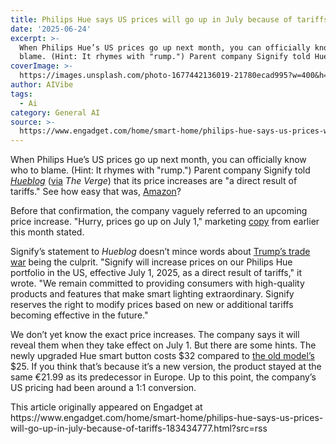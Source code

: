 ```yaml
---
title: Philips Hue says US prices will go up in July because of tariffs
date: '2025-06-24'
excerpt: >-
  When Philips Hue’s US prices go up next month, you can officially know who to
  blame. (Hint: It rhymes with "rump.") Parent company Signify told Hueblo...
coverImage: >-
  https://images.unsplash.com/photo-1677442136019-21780ecad995?w=400&h=200&fit=crop&auto=format
author: AIVibe
tags:
  - Ai
category: General AI
source: >-
  https://www.engadget.com/home/smart-home/philips-hue-says-us-prices-will-go-up-in-july-because-of-tariffs-183434777.html?src=rss
---
```

<p>When Philips Hue’s US prices go up next month, you can officially know who to blame. (Hint: It rhymes with "rump.") Parent company Signify told <a data-i13n="elm:context_link;elmt:doNotAffiliate;cpos:1;pos:1" class="no-affiliate-link" href="https://hueblog.com/2025/06/24/philips-hue-to-raise-prices-in-the-us-from-july-1/"><em>Hueblog</em></a> (<a data-i13n="elm:context_link;elmt:doNotAffiliate;cpos:2;pos:1" class="no-affiliate-link" href="https://www.theverge.com/news/692130/philips-hue-us-tariffs-smart-lighting-price-increase">via</a> <em>The Verge</em>) that its price increases are "a direct result of tariffs." See how easy that was, <a data-i13n="cpos:3;pos:1" href="https://www.engadget.com/big-tech/amazon-denies-report-that-it-plans-to-show-tariff-impacts-on-its-prices-144320278.html">Amazon</a>?</p>
<p>Before that confirmation, the company vaguely referred to an upcoming price increase. "Hurry, prices go up on July 1," marketing <a data-i13n="elm:context_link;elmt:doNotAffiliate;cpos:4;pos:1" class="no-affiliate-link" href="https://m.news.philips-hue.com/rest/head/mirrorPage/@Md9FTvAtVg4CA6vCkffTyQDWFUrxsgjB-na8EyccRdCKEs81mM2K6SKa7212pWO-y3LucuTpA1YTCrwZLodS_ibQDvwvOtgBo_3gwlFcxLbIHgpn.html">copy</a> from earlier this month stated.</p>
<span id="end-legacy-contents"></span><p>Signify’s statement to <em>Hueblog</em> doesn’t mince words about <a data-i13n="cpos:5;pos:1" href="https://www.engadget.com/general/us-and-china-agree-to-slash-tariffs-for-90-days-120050454.html">Trump’s trade war</a> being the culprit. "Signify will increase prices on our Philips Hue portfolio in the US, effective July 1, 2025, as a direct result of tariffs," it wrote. "We remain committed to providing consumers with high-quality products and features that make smart lighting extraordinary. Signify reserves the right to modify prices based on new or additional tariffs becoming effective in the future."</p>
<p>We don’t yet know the exact price increases. The company says it will reveal them when they take effect on July 1. But there are some hints. The newly upgraded Hue smart button costs $32 compared to <a data-i13n="cpos:6;pos:1" href="https://www.engadget.com/2019-09-05-phillips-unveils-new-hue-smart-button-and-upgraded-go-lamp.html">the old model’s</a> $25. If you think that’s because it’s a new version, the product stayed at the same €21.99 as its predecessor in Europe. Up to this point, the company’s US pricing had been around a 1:1 conversion.</p>This article originally appeared on Engadget at https://www.engadget.com/home/smart-home/philips-hue-says-us-prices-will-go-up-in-july-because-of-tariffs-183434777.html?src=rss
